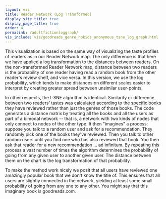 ```yaml
---
layout: vis
title: Reader Network (Log Transformed)
display_site_title: true
display_page_title: true
order: 4
permalink: /adultfictionloggraph/
vis_include: vis/goodreads_genre_nokids_anonymous_tsne_log_graph.html
---
```


This visualization is based on the same way of visualizing the taste profiles of readers as in our Reader Network map.  The only difference is that here we have applied a log transformation to the distances between readers.  On the non-transformed Reader Network map, distance between two readers is the probability of one reader having read a random book from the other reader's review shelf, and vice versa.  In this version, we use the log probability, which tends to make distances on different scales easier to interpret by creating greater spread between unsimilar user-points. 

In other respects, the t-SNE algorithm is identical.  Similarity or difference between two readers' tastes was calculated according to the specific books they have reviewed rather than just the genres of those books. The code generates a distance matrix by treating all the books and all the users as part of a bimodal network -- that is, a network with two kinds of nodes that only connect to nodes of the other type. It then "imagines" a process: suppose you talk to a random user and ask for a recommendation. They randomly pick one of the books they've reviewed. Then you talk to other random users until you find one who has also reviewed that book.  You then ask that reader for a new recommendation ... ad infinitum. By repeating this process a vast number of times the algorithm determines the probability of going from any given user to another given user.  The distance between them on the chart is the log transformation of that probability.   

To make the method work nicely we posit that all users have reviewed one amazingly popular book that we don't know the title of. This ensures that all users are slightly connected in the network, yielding at least some small probability of going from any one to any other. You might say that this imaginary book is goodreads.com.
